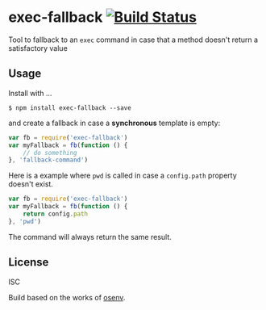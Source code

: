 # exec-fallback [![Build Status](https://travis-ci.org/martinheidegger/exec-fallback.svg?branch=master)](https://travis-ci.org/martinheidegger/exec-fallback)

Tool to fallback to an `exec` command in case that a method doesn't return a satisfactory value

## Usage

Install with ...

```
$ npm install exec-fallback --save
```

and create a fallback in case a **synchronous** template is empty:

```JavaScript
var fb = require('exec-fallback')
var myFallback = fb(function () {
    // do something
}, 'fallback-command')
```

Here is a example where `pwd` is called in case a `config.path` property doesn't exist.

```JavaScript
var fb = require('exec-fallback')
var myFallback = fb(function () {
    return config.path
}, 'pwd')
```

The command will always return the same result. 

## License

ISC

Build based on the works of [osenv](https://github.com/npm/osenv).